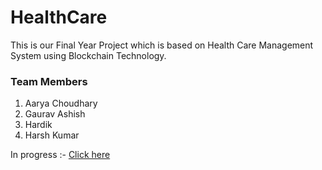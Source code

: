 # HealthCare

This is our Final Year Project which is based on Health Care Management System using Blockchain Technology. 

### Team Members 
1. Aarya Choudhary
2. Gaurav Ashish
3. Hardik 
4. Harsh Kumar

In progress :- [Click here](https://rghvgrv.github.io/HealthCare/)
